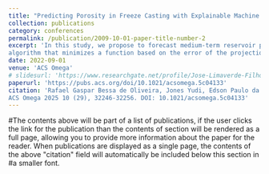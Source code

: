```yaml
---
title: "Predicting Porosity in Freeze Casting with Explainable Machine Learning"
collection: publications
category: conferences
permalink: /publication/2009-10-01-paper-title-number-2
excerpt: 'In this study, we propose to forecast medium-term reservoir production without model calibration. We combine the data of multiple pre-existent models. A weight is then associated with each model regarding its relevance in forecasting production for the next time step. An optimization
algorithm that minimizes a function based on the error of the projection of oil and water production in relation to the real reservoir data is considered for the computation of the weights.'
date: 2022-09-01
venue: 'ACS Omega'
# slidesurl: 'https://www.researchgate.net/profile/Jose-Limaverde-Filho/publication/363852815_Agregacao_de_modelos_para_prever_a_producao_de_reservatorios_de_petroleo_a_medio_prazo/links/63344053ff870c55cee35661/Agregacao-de-modelos-para-prever-a-producao-de-reservatorios-de-petroleo-a-medio-prazo.pdf'
paperurl: 'https://pubs.acs.org/doi/10.1021/acsomega.5c04133'
citation: 'Rafael Gaspar Bessa de Oliveira, Jones Yudi, Edson Paulo da Silva, Guillermo Alvarez Bestard, Luiz Antonio Ribeiro Junior, and Alysson Martins Almeida Silva. 
ACS Omega 2025 10 (29), 32246-32256. DOI: 10.1021/acsomega.5c04133'
---
```


#The contents above will be part of a list of publications, if the user clicks the link for the publication than the contents of section will be rendered as a full page, allowing you to provide more information about the paper for the reader. When publications are displayed as a single page, the contents of the above "citation" field will automatically be included below this section in #a smaller font.
